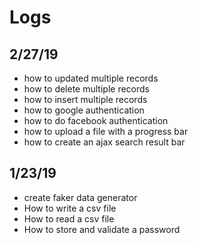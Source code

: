 # Logs

## 2/27/19
- how to updated multiple records
- how to delete multiple records
- how to insert multiple records
- how to google authentication
- how to do facebook authentication
- how to upload a file with a progress bar
- how to create an ajax search result bar

## 1/23/19
- create faker data generator
- How to write a csv file
- How to read a csv file
- How to store and validate a password
